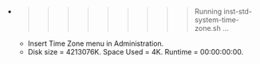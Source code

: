 * >>>>>>>>> Running inst-std-system-time-zone.sh ...
  * Insert Time Zone menu in Administration.
  * Disk size = 4213076K. Space Used = 4K. Runtime = 00:00:00:00.
